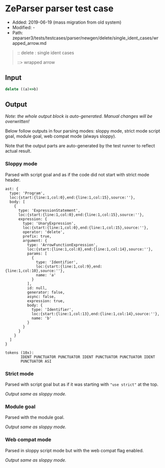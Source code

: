 # ZeParser parser test case

- Added: 2019-06-19 (mass migration from old system)
- Modified: -
- Path: zeparser3/tests/testcases/parser/newgen/delete/single_ident_cases/wrapped_arrow.md

> :: delete : single ident cases
>
> ::> wrapped arrow

## Input

`````js
delete ((a)=>b)
`````

## Output

_Note: the whole output block is auto-generated. Manual changes will be overwritten!_

Below follow outputs in four parsing modes: sloppy mode, strict mode script goal, module goal, web compat mode (always sloppy).

Note that the output parts are auto-generated by the test runner to reflect actual result.

### Sloppy mode

Parsed with script goal and as if the code did not start with strict mode header.

`````
ast: {
  type: 'Program',
  loc:{start:{line:1,col:0},end:{line:1,col:15},source:''},
  body: [
    {
      type: 'ExpressionStatement',
      loc:{start:{line:1,col:0},end:{line:1,col:15},source:''},
      expression: {
        type: 'UnaryExpression',
        loc:{start:{line:1,col:0},end:{line:1,col:15},source:''},
        operator: 'delete',
        prefix: true,
        argument: {
          type: 'ArrowFunctionExpression',
          loc:{start:{line:1,col:8},end:{line:1,col:14},source:''},
          params: [
            {
              type: 'Identifier',
              loc:{start:{line:1,col:9},end:{line:1,col:10},source:''},
              name: 'a'
            }
          ],
          id: null,
          generator: false,
          async: false,
          expression: true,
          body: {
            type: 'Identifier',
            loc:{start:{line:1,col:13},end:{line:1,col:14},source:''},
            name: 'b'
          }
        }
      }
    }
  ]
}

tokens (10x):
       IDENT PUNCTUATOR PUNCTUATOR IDENT PUNCTUATOR PUNCTUATOR IDENT
       PUNCTUATOR ASI
`````

### Strict mode

Parsed with script goal but as if it was starting with `"use strict"` at the top.

_Output same as sloppy mode._

### Module goal

Parsed with the module goal.

_Output same as sloppy mode._

### Web compat mode

Parsed in sloppy script mode but with the web compat flag enabled.

_Output same as sloppy mode._
